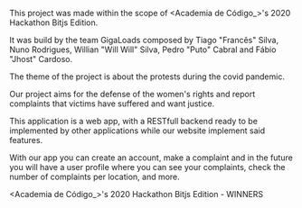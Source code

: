 This project was made within the scope of <Academia de Código_>'s 2020 Hackathon Bitjs Edition.

It was build by the team GigaLoads composed by Tiago "Francês" Silva, Nuno Rodrigues, Willian "Will Will" Silva, Pedro "Puto" Cabral and Fábio "Jhost" Cardoso.

The theme of the project is about the protests during the covid pandemic. 

Our project aims for the defense of the women's rights and report complaints that victims have suffered and want justice.

This application is a web app, with a RESTfull backend ready to be implemented by other applications while our website implement said features.

With our app you can create an account, make a complaint and in the future you will have a user profile where you can see your complaints, check the number of complaints per location, and more.


<Academia de Código_>'s 2020 Hackathon Bitjs Edition - WINNERS
